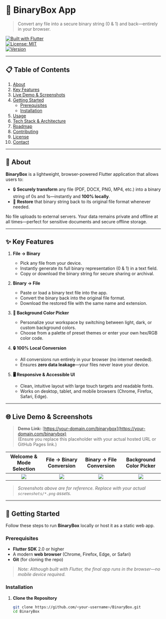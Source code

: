 # 🔢 BinaryBox App

> Convert any file into a secure binary string (0 & 1) and back—entirely in your browser.

[![Built with Flutter](https://img.shields.io/badge/Made%20with-Flutter-blue.svg)](https://flutter.dev/)  
[![License: MIT](https://img.shields.io/badge/License-MIT-yellow.svg)](./LICENSE.md)  
[![Version](https://img.shields.io/badge/Version-1.0.0-green.svg)]()

---

## 📋 Table of Contents

1. [About](#about)  
2. [Key Features](#key-features)  
3. [Live Demo & Screenshots](#live-demo--screenshots)  
4. [Getting Started](#getting-started)  
   - [Prerequisites](#prerequisites)  
   - [Installation](#installation)  
5. [Usage](#usage)  
6. [Tech Stack & Architecture](#tech-stack--architecture)  
7. [Roadmap](#roadmap)  
8. [Contributing](#contributing)  
9. [License](#license)  
10. [Contact](#contact)  

---

## 📖 About

**BinaryBox** is a lightweight, browser-powered Flutter application that allows users to:

- 🔒 **Securely transform** any file (PDF, DOCX, PNG, MP4, etc.) into a binary string of 0s and 1s—instantly and **100% locally**.  
- 🔁 **Restore** that binary string back to its original file format whenever needed.  

No file uploads to external servers. Your data remains private and offline at all times—perfect for sensitive documents and secure offline storage.

---

## ✨ Key Features

1. **File → Binary**  
   - Pick any file from your device.  
   - Instantly generate its full binary representation (0 & 1) in a text field.  
   - Copy or download the binary string for secure sharing or archival.

2. **Binary → File**  
   - Paste or load a binary text file into the app.  
   - Convert the binary back into the original file format.  
   - Download the restored file with the same name and extension.

3. **📐 Background Color Picker**  
   - Personalize your workspace by switching between light, dark, or custom background colors.  
   - Choose from a palette of preset themes or enter your own hex/RGB color code.

4. **🔒 100% Local Conversion**  
   - All conversions run entirely in your browser (no internet needed).  
   - Ensures **zero data leakage**—your files never leave your device.

5. **🖥️ Responsive & Accessible UI**  
   - Clean, intuitive layout with large touch targets and readable fonts.  
   - Works on desktop, tablet, and mobile browsers (Chrome, Firefox, Safari, Edge).

---

## 🌐 Live Demo & Screenshots

> **Demo Link:** [https://your-domain.com/binarybox](https://your-domain.com/binarybox)  
> (Ensure you replace this placeholder with your actual hosted URL or GitHub Pages link.)

| Welcome & Mode Selection | File → Binary Conversion | Binary → File Conversion | Background Color Picker |
|:-----------------------:|:------------------------:|:-------------------------:|:-----------------------:|
| ![](./screenshots/home_screen.png) | ![](./screenshots/file_to_binary.png) | ![](./screenshots/binary_to_file.png) | ![](./screenshots/color_picker.png) |

> _Screenshots above are for reference. Replace with your actual `screenshots/*.png` assets._

---

## 🚀 Getting Started

Follow these steps to run **BinaryBox** locally or host it as a static web app.

### Prerequisites

- **Flutter SDK** 2.0 or higher  
- A modern **web browser** (Chrome, Firefox, Edge, or Safari)  
- **Git** (for cloning the repo)  

> _Note: Although built with Flutter, the final app runs in the browser—no mobile device required._

### Installation

1. **Clone the Repository**  
   ```bash
   git clone https://github.com/<your-username>/BinaryBox.git
   cd BinaryBox
